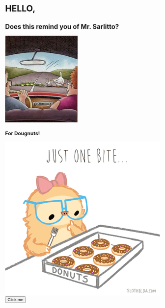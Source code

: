 <html>
  <head>
    <title>Randomness</title>
  </head>  
  <body>
    <h1>HELLO,</h1>
    <h2>Does this remind you of Mr. Sarlitto?</h2>
    <img src="Gary Larson Snake Eating Ducks.jpg">
    <h3>For Dougnuts!</h3>
    <img src="Donut Gif.gif">
    <button>Click me</button>
  </body>
</html>
